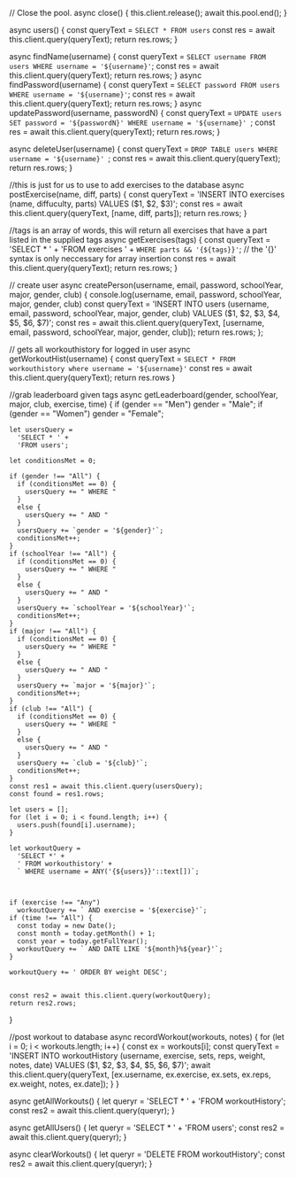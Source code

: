 // Close the pool.
async close() {
this.client.release();
await this.pool.end();
}

async users() {
const queryText = `SELECT * FROM users`
const res = await this.client.query(queryText);
return res.rows;
}

async findName(username) {
const queryText =
`SELECT username FROM users WHERE username = '${username}'`;
const res = await this.client.query(queryText);
return res.rows;
}
async findPassword(username) {
const queryText =
`SELECT password FROM users WHERE username = '${username}'`;
const res = await this.client.query(queryText);
return res.rows;
}
async updatePassword(username, passwordN) {
const queryText =
`UPDATE users SET password = '${passwordN}' WHERE username = '${username}' `;
const res = await this.client.query(queryText);
return res.rows;
}

async deleteUser(username) {
const queryText =
`DROP TABLE users WHERE username = '${username}' `;
const res = await this.client.query(queryText);
return res.rows;
}

//this is just for us to use to add exercises to the database
async postExercise(name, diff, parts) {
const queryText =
'INSERT INTO exercises (name, diffuculty, parts) VALUES ($1, $2, $3)';
const res = await this.client.query(queryText, [name, diff, parts]);
return res.rows;
}

//tags is an array of words, this will return all exercises that have a part listed in the supplied tags
async getExercises(tags) {
const queryText =
'SELECT \* ' +
'FROM exercises ' +
`WHERE parts && '{${tags}}'`; // the '{}' syntax is only neccessary for array insertion
const res = await this.client.query(queryText);
return res.rows;
}

// create user
async createPerson(username, email, password, schoolYear, major, gender, club) {
console.log(username, email, password, schoolYear, major, gender, club)
const queryText = 'INSERT INTO users (username, email, password, schoolYear, major, gender, club) VALUES ($1, $2, $3, $4, $5, $6, $7)';
const res = await this.client.query(queryText, [username, email, password, schoolYear, major, gender, club]);
return res.rows;
};

// gets all workouthistory for logged in user
async getWorkoutHist(username) {
const queryText = `SELECT * FROM workouthistory where username = '${username}'`
const res = await this.client.query(queryText);
return res.rows
}

//grab leaderboard given tags
async getLeaderboard(gender, schoolYear, major, club, exercise, time) {
if (gender == "Men")
gender = "Male";
if (gender == "Women")
gender = "Female";

    let usersQuery =
      'SELECT * ' +
      'FROM users';

    let conditionsMet = 0;

    if (gender !== "All") {
      if (conditionsMet == 0) {
        usersQuery += " WHERE "
      }
      else {
        usersQuery += " AND "
      }
      usersQuery += `gender = '${gender}'`;
      conditionsMet++;
    }
    if (schoolYear !== "All") {
      if (conditionsMet == 0) {
        usersQuery += " WHERE "
      }
      else {
        usersQuery += " AND "
      }
      usersQuery += `schoolYear = '${schoolYear}'`;
      conditionsMet++;
    }
    if (major !== "All") {
      if (conditionsMet == 0) {
        usersQuery += " WHERE "
      }
      else {
        usersQuery += " AND "
      }
      usersQuery += `major = '${major}'`;
      conditionsMet++;
    }
    if (club !== "All") {
      if (conditionsMet == 0) {
        usersQuery += " WHERE "
      }
      else {
        usersQuery += " AND "
      }
      usersQuery += `club = '${club}'`;
      conditionsMet++;
    }
    const res1 = await this.client.query(usersQuery);
    const found = res1.rows;

    let users = [];
    for (let i = 0; i < found.length; i++) {
      users.push(found[i].username);
    }

    let workoutQuery =
      'SELECT *' +
      ' FROM workouthistory' +
      ` WHERE username = ANY('{${users}}'::text[])`;



    if (exercise !== "Any")
      workoutQuery += ` AND exercise = '${exercise}'`;
    if (time !== "All") {
      const today = new Date();
      const month = today.getMonth() + 1;
      const year = today.getFullYear();
      workoutQuery += ` AND DATE LIKE '${month}%${year}'`;
    }

    workoutQuery += ' ORDER BY weight DESC';


    const res2 = await this.client.query(workoutQuery);
    return res2.rows;

}

//post workout to database
async recordWorkout(workouts, notes) {
for (let i = 0; i < workouts.length; i++) {
const ex = workouts[i];
const queryText =
'INSERT INTO workoutHistory (username, exercise, sets, reps, weight, notes, date) VALUES ($1, $2, $3, $4, $5, $6, $7)';
await this.client.query(queryText, [ex.username, ex.exercise, ex.sets, ex.reps, ex.weight, notes, ex.date]);
}
}

async getAllWorkouts() {
let queryr =
'SELECT \* ' +
'FROM workoutHistory';
const res2 = await this.client.query(queryr);
}

async getAllUsers() {
let queryr =
'SELECT \* ' +
'FROM users';
const res2 = await this.client.query(queryr);
}

async clearWorkouts() {
let queryr = 'DELETE FROM workoutHistory';
const res2 = await this.client.query(queryr);
}
